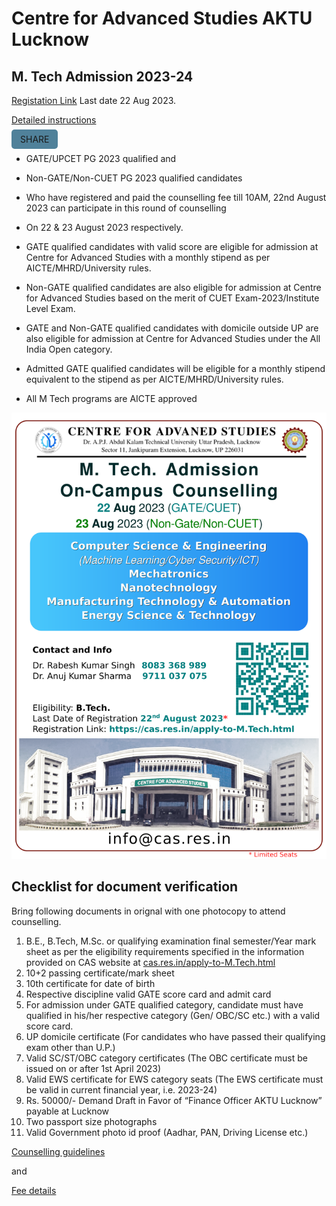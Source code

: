 # Centre for Advanced Studies AKTU Lucknow
## M. Tech Admission 2023-24

[Registation Link](https://erp.aktu.ac.in/Webpages/Public/EntranceExams/CASPGGATE/Instructions.aspx) Last date 22 Aug 2023. 

[Detailed instructions](https://cas.res.in/Apply-to-M.Tech.html)

<span id="share"> share</span>


- GATE/UPCET PG 2023 qualified and 
- Non-GATE/Non-CUET PG 2023 qualified candidates 
- Who have registered and paid the counselling fee till 10AM, 22nd August 2023 can participate in this round of counselling 
- On 22 & 23 August 2023 respectively.

- GATE qualified candidates with valid score are eligible for admission at Centre for Advanced Studies with a monthly stipend as per AICTE/MHRD/University rules.
- Non-GATE qualified candidates are also eligible for admission at Centre for Advanced Studies based on the merit of CUET Exam-2023/Institute Level Exam.
- GATE and Non-GATE qualified candidates with domicile outside UP are also eligible for admission at Centre for Advanced Studies under the All India Open category.
- Admitted GATE qualified candidates will be eligible for a monthly stipend equivalent to the stipend as per AICTE/MHRD/University rules.
- All M Tech programs are AICTE approved

[![](./AdmissionBanner.png)](./AdmissionBanner.pdf)




<style>
    #share{
        padding:.5em 1em;
        border-radius:5px;
        background-color:hsla(200,40%,40%,.9);
        text-transform:uppercase;
    }
    #share:hover{
        cursor:pointer;
        background-color:hsla(200,50%,50%,1);
        box-shadow:1px 1px 3px white;
    }
</style>

## Checklist for document verification

Bring following documents in orignal with one photocopy to attend counselling. 

1. B.E., B.Tech, M.Sc. or qualifying examination final semester/Year mark sheet as per the eligibility requirements specified in the information provided on CAS website at [ cas.res.in/apply-to-M.Tech.html](https://cas.res.in/apply-to-M.Tech.html)
1. 10+2 passing certificate/mark sheet
1. 10th certificate for date of birth
1. Respective discipline valid GATE score card and admit card
1. For admission under GATE qualified category, candidate must have qualified in his/her respective category (Gen/ OBC/SC etc.) with a valid score card.
1. UP domicile certificate (For candidates who have passed their qualifying exam other than U.P.)
1. Valid SC/ST/OBC category certificates (The OBC certificate must be issued on or after 1st April 2023)
1. Valid EWS certificate for EWS category seats (The EWS certificate must be valid in current financial year, i.e. 2023-24)
1. Rs. 50000/- Demand Draft in Favor of “Finance Officer AKTU Lucknow” payable at Lucknow
1. Two passport size photographs
1. Valid Government photo id proof (Aadhar, PAN, Driving License etc.)

[Counselling guidelines](https://cas.res.in/pdf/Guidelines_counselling2023.pdf)

and 

[Fee details](https://cas.res.in/feedetails.html)

